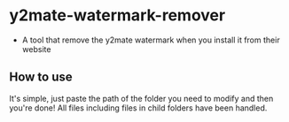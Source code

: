 # y2mate-watermark-remover
* A tool that remove the y2mate watermark when you install it from their website

## How to use
It's simple, just paste the path of the folder you need to modify and then you're done! All files including files in child folders have been handled.
